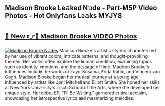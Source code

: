 ## Madison Brooke Le𝚊ked N𝚞de - Part-M5P Video Photos - Hot Onlyf𝚊ns Le𝚊ks MYJY8

# <h2><a href="http://ac14235.deff.icu/?id=Madison+Brooke">🔗 New 👉🔴 Madison Brooke VIDEO Photos</a></h2>

[![Madison Brooke N𝚞des](https://i.imgur.com/rIISA9y.gif)](http://ac14235.deff.icu/?id=Madison+Brooke)
Madison Brooke's artistic style is characterized by her use of vibrant colors, intricate patterns, and thought-provoking themes. Her works often explore the human condition, examining topics such as identity, emotions, and the passage of time. Madison Brooke's influences include the works of Yayoi Kusama, Frida Kahlo, and Vincent van Gogh. Madison Brooke began her musical journey at a young age, influenced by artists like Joni Mitchell and Elliott Smith. She honed her skills at New York University's Tisch School of the Arts, where she developed her unique style. Her debut EP, "I'll Be Waiting," garnered critical acclaim, showcasing her introspective lyrics and mesmerizing melodies.
